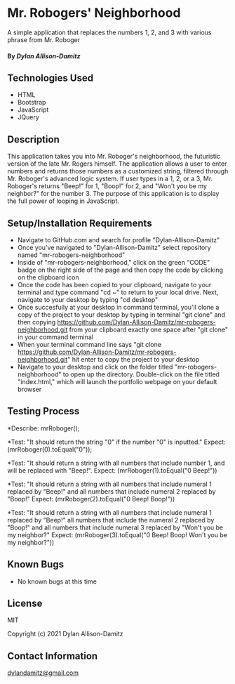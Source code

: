 # Mr. Robogers' Neighborhood
A simple application that replaces the numbers 1, 2, and 3 with various phrase from Mr. Roboger
#### By _**Dylan Allison-Damitz**_

## Technologies Used

* HTML
* Bootstrap
* JavaScript
* JQuery

## Description

This application takes you into Mr. Roboger's neighborhood, the futuristic version of the late Mr. Rogers himself. The application allows a user to enter numbers and returns those numbers as a customized string, filtered through Mr. Roboger's advanced logic system. If user types in a 1, 2, or a 3, Mr. Roboger's returns "Beep!" for 1, "Boop!" for 2, and "Won't you be my neighbor?" for the number 3. The purpose of this application is to display the full power of looping in JavaScript. 

## Setup/Installation Requirements

* Navigate to GitHub.com and search for profile "Dylan-Allison-Damitz"
* Once you've navigated to "Dylan-Allison-Damitz" select repository named "mr-robogers-neighborhood"
* Inside of "mr-robogers-neighborhood," click on the green "CODE" badge on the right side of the page and then copy the code by clicking on the clipboard icon
* Once the code has been copied to your clipboard, navigate to your terminal and type command "cd ~" to return to your local drive. Next, navigate to your desktop by typing "cd desktop"
* Once succesfully at your desktop in command terminal, you'll clone a copy of the project to your desktop by typing in terminal "git clone" and then copying https://github.com/Dylan-Allison-Damitz/mr-robogers-neighborhood.git from your clipboard exactly one space after "git clone" in your command terminal
* When your terminal command line says "git clone https://github.com/Dylan-Allison-Damitz/mr-robogers-neighborhood.git" hit enter to copy the project to your desktop
* Navigate to your desktop and click on the folder titled "mr-robogers-neighborhood" to open up the directory. Double-click on the file titled "index.html," which will launch the portfolio webpage on your default browser

## Testing Process

*Describe: mrRoboger();

*Test: "It should return the string "0" if the number "0" is inputted."
Expect: (mrRoboger(0).toEqual("0"));

*Test: "It should return a string with all numbers that include number 1, and will be replaced with "Beep!".
Expect: (mrRoboger(1).toEqual("0 Beep!"))

*Test: "It should return a string with all numbers that include numeral 1 replaced by "Beep!" and all numbers that include numeral 2 replaced by "Boop!"
Expect: (mrRoboger(2).toEqual("0 Beep! Boop!"))

*Test: "It should return a string with all numbers that include numeral 1 replaced by "Beep!" all numbers that include the numeral 2 replaced by "Boop!" and all numbers that include numeral 3 replaced by "Won't you be my neighbor?"
Expect: (mrRoboger(3).toEqual("0 Beep! Boop! Won't you be my neighbor?"))

## Known Bugs

* No known bugs at this time

## License

MIT

Copyright (c) 2021 Dylan Allison-Damitz

## Contact Information

dylandamitz@gmail.com



